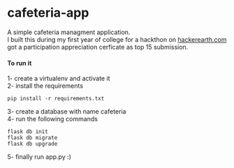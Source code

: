 # cafeteria-app
A simple cafeteria managment application.  
I built this during my first year of college for a hackthon on [hackerearth.com](https://www.hackerearth.com/) got a participation appreciation cerficate as top 15 submission.

#### To run it
1- create a virtualenv and activate it  
2- install the requirements 
``` 
pip install -r requirements.txt
```  
3- create a database with name cafeteria  
4- run the following commands
```
flask db init
flask db migrate 
flask db upgrade
```  
5- finally run app.py :)

